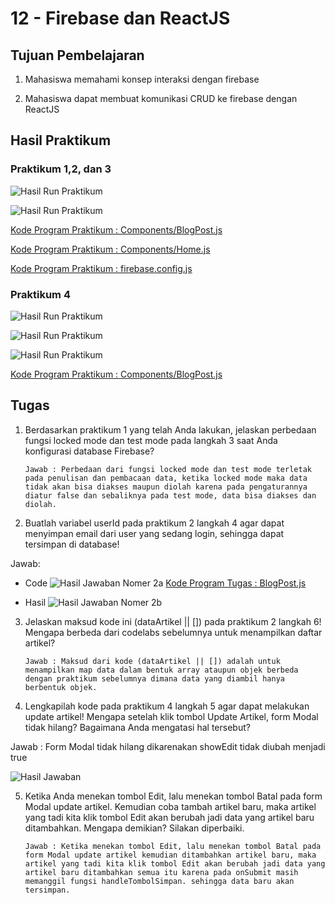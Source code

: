 # 12 - Firebase dan ReactJS

## Tujuan Pembelajaran

1. Mahasiswa memahami konsep interaksi dengan firebase

2. Mahasiswa dapat membuat komunikasi CRUD ke firebase dengan ReactJS

## Hasil Praktikum

### Praktikum 1,2, dan 3

![Hasil Run Praktikum](img/hasil1.PNG)

![Hasil Run Praktikum](img/hasil2.PNG)

[Kode Program Praktikum : Components/BlogPost.js](../../src/12_Crud_Firebase/praktikum1,2,3/components/BlogPost.js)

[Kode Program Praktikum : Components/Home.js](../../src/12_Crud_Firebase/praktikum1,2,3/components/Home.js)

[Kode Program Praktikum : firebase.config.js](../../src/12_Crud_Firebase/praktikum1,2,3/firebase.config.js)

### Praktikum 4

![Hasil Run Praktikum](img/hasil3.PNG)

![Hasil Run Praktikum](img/hasil4.PNG)

![Hasil Run Praktikum](img/hasil5.PNG)

[Kode Program Praktikum : Components/BlogPost.js](../../src/12_Crud_Firebase/praktikum4/BlogPost.js)

## Tugas

1.  Berdasarkan praktikum 1 yang telah Anda lakukan, jelaskan perbedaan fungsi locked mode dan test mode pada langkah 3 saat Anda konfigurasi database Firebase?

        Jawab : Perbedaan dari fungsi locked mode dan test mode terletak pada penulisan dan pembacaan data, ketika locked mode maka data tidak akan bisa diakses maupun diolah karena pada pengaturannya diatur false dan sebaliknya pada test mode, data bisa diakses dan diolah.

2.  Buatlah variabel userId pada praktikum 2 langkah 4 agar dapat menyimpan email dari user yang sedang login, sehingga dapat tersimpan di database!

Jawab:

- Code
  ![Hasil Jawaban Nomer 2a](img/hasil7.PNG)
  [Kode Program Tugas : BlogPost.js](../../src/12_Crud_Firebase/tugas/BlogPost.js)

- Hasil
  ![Hasil Jawaban Nomer 2b](img/hasil6.PNG)

3.  Jelaskan maksud kode ini (dataArtikel || []) pada praktikum 2 langkah 6! Mengapa berbeda dari codelabs sebelumnya untuk menampilkan daftar artikel?

        Jawab : Maksud dari kode (dataArtikel || []) adalah untuk menampilkan map data dalam bentuk array ataupun objek berbeda dengan praktikum sebelumnya dimana data yang diambil hanya berbentuk objek.

4.  Lengkapilah kode pada praktikum 4 langkah 5 agar dapat melakukan update artikel! Mengapa setelah klik tombol Update Artikel, form Modal tidak hilang? Bagaimana Anda mengatasi hal tersebut?

Jawab : Form Modal tidak hilang dikarenakan showEdit tidak diubah menjadi true

![Hasil Jawaban](img/hasil8.PNG)

5.  Ketika Anda menekan tombol Edit, lalu menekan tombol Batal pada form Modal update artikel. Kemudian coba tambah artikel baru, maka artikel yang tadi kita klik tombol Edit akan berubah jadi data yang artikel baru ditambahkan. Mengapa demikian? Silakan diperbaiki.

        Jawab : Ketika menekan tombol Edit, lalu menekan tombol Batal pada form Modal update artikel kemudian ditambahkan artikel baru, maka artikel yang tadi kita klik tombol Edit akan berubah jadi data yang artikel baru ditambahkan semua itu karena pada onSubmit masih memanggil fungsi handleTombolSimpan. sehingga data baru akan tersimpan.

